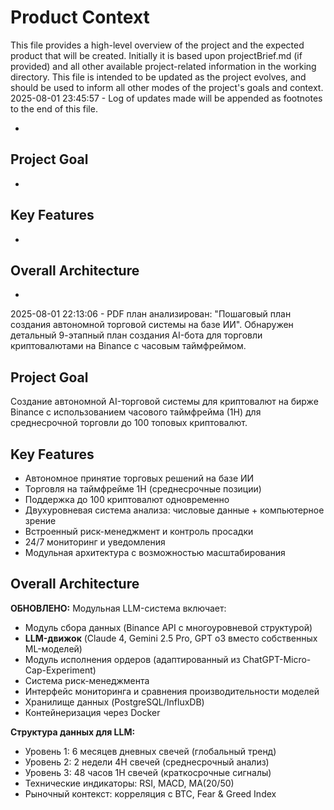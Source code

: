 # Product Context

This file provides a high-level overview of the project and the expected product that will be created. Initially it is based upon projectBrief.md (if provided) and all other available project-related information in the working directory. This file is intended to be updated as the project evolves, and should be used to inform all other modes of the project's goals and context.
2025-08-01 23:45:57 - Log of updates made will be appended as footnotes to the end of this file.

*

## Project Goal

*   

## Key Features

*   

## Overall Architecture

*   

2025-08-01 22:13:06 - PDF план анализирован: "Пошаговый план создания автономной торговой системы на базе ИИ". Обнаружен детальный 9-этапный план создания AI-бота для торговли криптовалютами на Binance с часовым таймфреймом.

## Project Goal

Создание автономной AI-торговой системы для криптовалют на бирже Binance с использованием часового таймфрейма (1H) для среднесрочной торговли до 100 топовых криптовалют.

## Key Features

- Автономное принятие торговых решений на базе ИИ
- Торговля на таймфрейме 1H (среднесрочные позиции)
- Поддержка до 100 криптовалют одновременно
- Двухуровневая система анализа: числовые данные + компьютерное зрение
- Встроенный риск-менеджмент и контроль просадки
- 24/7 мониторинг и уведомления
- Модульная архитектура с возможностью масштабирования

## Overall Architecture

**ОБНОВЛЕНО:** Модульная LLM-система включает:
- Модуль сбора данных (Binance API с многоуровневой структурой)
- **LLM-движок** (Claude 4, Gemini 2.5 Pro, GPT o3 вместо собственных ML-моделей)
- Модуль исполнения ордеров (адаптированный из ChatGPT-Micro-Cap-Experiment)
- Система риск-менеджмента
- Интерфейс мониторинга и сравнения производительности моделей
- Хранилище данных (PostgreSQL/InfluxDB)
- Контейнеризация через Docker

**Структура данных для LLM:**
- Уровень 1: 6 месяцев дневных свечей (глобальный тренд)
- Уровень 2: 2 недели 4H свечей (среднесрочный анализ)
- Уровень 3: 48 часов 1H свечей (краткосрочные сигналы)
- Технические индикаторы: RSI, MACD, MA(20/50)
- Рыночный контекст: корреляция с BTC, Fear & Greed Index